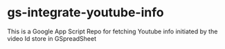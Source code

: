 # gs-integrate-youtube-info
This is a Google App Script Repo for fetching Youtube info initiated by the video Id store in GSpreadSheet 
